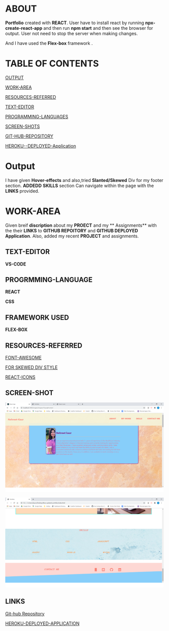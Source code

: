  # ABOUT 

**Portfolio** created with **REACT**.
User have to install react by running **npx-create-react-app<appname>** and then run **npm start** and then see the browser for output. User not need to stop the server when making changes.

 And I have used the **Flex-box** framework .



 # TABLE OF CONTENTS
 [OUTPUT](#Output)

 [WORK-AREA](#WORK-AREA)

 [RESOURCES-REFERRED](#RESOURCES-REFERRED)

 [TEXT-EDITOR](#TEXT-EDITOR)

 [PROGRAMMING-LANGUAGES](#PROGRMMING-LANGUAGE)

 [SCREEN-SHOTS](#SCREEN-SHOT)


 [GIT-HUB-REPOSITORY](#LINKS)
 
 [HEROKU--DEPLOYED-Application](#LINKS)

 

 # Output


 I have given **Hover-effects** and  also,tried **Slanted/Skewed** Div for my footer section.
 **ADDEDD** **SKILLS**  section 
 Can navigate within the page with the **LINKS** provided.

 # WORK-AREA

 Given breif **discription** about my **PROECT**
 and my ** Assignments** with the their **LINKS**
 to **GITHUB REPOITORY** and **GITHUB DEPLOYED Application**.
 Also, added my recent **PROJECT** and assignments.



 ## TEXT-EDITOR

 **VS-CODE**

 ## PROGRMMING-LANGUAGE 


   **REACT**

   **CSS**

   
   ## FRAMEWORK USED
   
   **FLEX-BOX**

    
   
   ## **RESOURCES-REFERRED**

   [FONT-AWESOME](https://fontawesome.com/icons?d=gallery)

   [FOR SKEWED DIV STYLE](https://www.w3schools.com/css/tryit.asp?filename=trycss3_transform_skew)

   [REACT-ICONS](https://react-icons.github.io/react-icons/)


   ## SCREEN-SHOT
   ![SCREEN-SHOT1](src/styles/assests/images/react.png)
   
   ![SCREEN-SHOT3](src/styles/assests/images/new1.png)

    
  ## LINKS
  [Git-hub Repository](https://github.com/nehreetkaur/portfolio-react)

  [HEROKU-DEPLOYED-APPLICATION]( https://react-portfolio-nehreet.herokuapp.com/)
   

